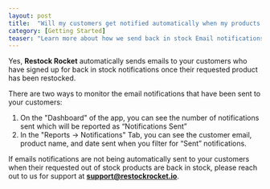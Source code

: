 ```yaml
---
layout: post
title:  "Will my customers get notified automatically when my products are back in stock?"
category: [Getting Started]
teaser: "Learn more about how we send back in stock Email notifications to your customers"
---
```

Yes, **Restock Rocket** automatically sends emails to your customers who have signed up for back in stock notifications once their requested product has been restocked.

There are two ways to monitor the email notifications that have been sent to your customers:
1.	On the "Dashboard" of the app, you can see the number of notifications sent which will be reported as “Notifications Sent”
2.	In the "Reports -> Notifications" Tab, you can see the customer email, product name, and date sent when you filter for “Sent” notifications.

If emails notifications are not being automatically sent to your customers when their requested out of stock products are back in stock, please reach out to us for support at **support@restockrocket.io**.
